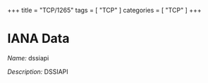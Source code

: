 +++
title = "TCP/1265"
tags = [ "TCP" ]
categories = [ "TCP" ]
+++

# IANA Data

_Name:_ dssiapi

_Description:_ DSSIAPI

